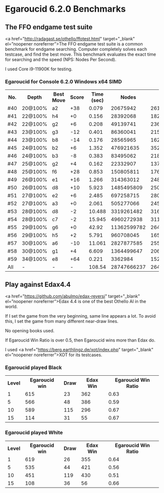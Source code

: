 # Egaroucid 6.2.0 Benchmarks

## The FFO endgame test suite

<a href="http://radagast.se/othello/ffotest.html" target="_blank" el=”noopener noreferrer”>The FFO endgame test suite</a> is a common benchmark for endgame searching. Computer completely solves each testcase, and find the best move. This benchmark evaluates the exact time for searching and the speed (NPS: Nodes Per Second).

I used Core i9-11900K for testing.

### Egaroucid for Console 6.2.0 Windows x64 SIMD

<table>
<tr>
<th>No.</th>
<th>Depth</th>
<th>Best Move</th>
<th>Score</th>
<th>Time (sec)</th>
<th>Nodes</th>
<th>NPS</th>
</tr>
<tr>
<td>#40</td>
<td>20@100%</td>
<td>a2</td>
<td>+38</td>
<td>0.079</td>
<td>20675942</td>
<td>261720784</td>
</tr>
<tr>
<td>#41</td>
<td>22@100%</td>
<td>h4</td>
<td>+0</td>
<td>0.156</td>
<td>28392068</td>
<td>182000435</td>
</tr>
<tr>
<td>#42</td>
<td>22@100%</td>
<td>g2</td>
<td>+6</td>
<td>0.208</td>
<td>49139741</td>
<td>236248754</td>
</tr>
<tr>
<td>#43</td>
<td>23@100%</td>
<td>g3</td>
<td>-12</td>
<td>0.401</td>
<td>86360041</td>
<td>215361698</td>
</tr>
<tr>
<td>#44</td>
<td>23@100%</td>
<td>b8</td>
<td>-14</td>
<td>0.176</td>
<td>28565965</td>
<td>162306619</td>
</tr>
<tr>
<td>#45</td>
<td>24@100%</td>
<td>b2</td>
<td>+6</td>
<td>1.352</td>
<td>476921635</td>
<td>352752688</td>
</tr>
<tr>
<td>#46</td>
<td>24@100%</td>
<td>b3</td>
<td>-8</td>
<td>0.383</td>
<td>83495062</td>
<td>218002772</td>
</tr>
<tr>
<td>#47</td>
<td>25@100%</td>
<td>g2</td>
<td>+4</td>
<td>0.162</td>
<td>22332907</td>
<td>137857450</td>
</tr>
<tr>
<td>#48</td>
<td>25@100%</td>
<td>f6</td>
<td>+28</td>
<td>0.853</td>
<td>150805811</td>
<td>176794620</td>
</tr>
<tr>
<td>#49</td>
<td>26@100%</td>
<td>e1</td>
<td>+16</td>
<td>1.266</td>
<td>314363012</td>
<td>248312015</td>
</tr>
<tr>
<td>#50</td>
<td>26@100%</td>
<td>d8</td>
<td>+10</td>
<td>5.923</td>
<td>1485495809</td>
<td>250801250</td>
</tr>
<tr>
<td>#51</td>
<td>27@100%</td>
<td>e2</td>
<td>+6</td>
<td>2.485</td>
<td>697258715</td>
<td>280587008</td>
</tr>
<tr>
<td>#52</td>
<td>27@100%</td>
<td>a3</td>
<td>+0</td>
<td>2.061</td>
<td>505277066</td>
<td>245161118</td>
</tr>
<tr>
<td>#53</td>
<td>28@100%</td>
<td>d8</td>
<td>-2</td>
<td>10.488</td>
<td>3319261482</td>
<td>316481834</td>
</tr>
<tr>
<td>#54</td>
<td>28@100%</td>
<td>c7</td>
<td>-2</td>
<td>15.945</td>
<td>4960272938</td>
<td>311086418</td>
</tr>
<tr>
<td>#55</td>
<td>29@100%</td>
<td>g6</td>
<td>+0</td>
<td>42.92</td>
<td>11362599782</td>
<td>264739044</td>
</tr>
<tr>
<td>#56</td>
<td>29@100%</td>
<td>h5</td>
<td>+2</td>
<td>5.791</td>
<td>960708045</td>
<td>165896744</td>
</tr>
<tr>
<td>#57</td>
<td>30@100%</td>
<td>a6</td>
<td>-10</td>
<td>11.061</td>
<td>2827877585</td>
<td>255662018</td>
</tr>
<tr>
<td>#58</td>
<td>30@100%</td>
<td>g1</td>
<td>+4</td>
<td>6.609</td>
<td>1364499647</td>
<td>206460833</td>
</tr>
<tr>
<td>#59</td>
<td>34@100%</td>
<td>e8</td>
<td>+64</td>
<td>0.221</td>
<td>3362984</td>
<td>15217122</td>
</tr>
<tr>
<td>All</td>
<td>-</td>
<td>-</td>
<td>-</td>
<td>108.54</td>
<td>28747666237</td>
<td>264857806</td>
</tr>
</table>








## Play against Edax4.4

<a href="https://github.com/abulmo/edax-reversi" target="_blank" el=”noopener noreferrer”>Edax 4.4</a> is one of the best Othello AI in the world.

If I set the game from the very beginning, same line appears a lot. To avoid this, I set the game from many different near-draw lines.

No opening books used.

If Egaroucid Win Ratio is over 0.5, then Egaroucid wins more than Edax do.

I used <a href="https://berg.earthlingz.de/xot/index.php" target="_blank" el=”noopener noreferrer”>XOT</a> for its testcases.

### Egaroucid played Black

<table>
<tr>
<th>Level</th>
<th>Egaroucid win</th>
<th>Draw</th>
<th>Edax Win</th>
<th>Egaroucid Win Ratio</th>
</tr>
<tr>
<td>1</td>
<td>615</td>
<td>23</td>
<td>362</td>
<td>0.63</td>
</tr>
<tr>
<td>5</td>
<td>566</td>
<td>48</td>
<td>386</td>
<td>0.59</td>
</tr>
<tr>
<td>10</td>
<td>589</td>
<td>115</td>
<td>296</td>
<td>0.67</td>
</tr>
<tr>
<td>15</td>
<td>114</td>
<td>31</td>
<td>55</td>
<td>0.67</td>
</tr>
</table>







### Egaroucid played White

<table>
<tr>
<th>Level</th>
<th>Egaroucid win</th>
<th>Draw</th>
<th>Edax Win</th>
<th>Egaroucid Win Ratio</th>
</tr>
<tr>
<td>1</td>
<td>619</td>
<td>26</td>
<td>355</td>
<td>0.64</td>
</tr>
<tr>
<td>5</td>
<td>535</td>
<td>44</td>
<td>421</td>
<td>0.56</td>
</tr>
<tr>
<td>10</td>
<td>451</td>
<td>119</td>
<td>430</td>
<td>0.51</td>
</tr>
<tr>
<td>15</td>
<td>108</td>
<td>36</td>
<td>56</td>
<td>0.66</td>
</tr>
</table>



